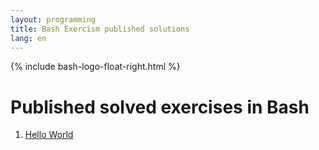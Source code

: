 ```yaml
---
layout: programming
title: Bash Exercism published solutions
lang: en
---
```

{% include bash-logo-float-right.html %}

# Published solved exercises in Bash

<div class="row">
<!-- First Column -->
<div class="col">
  <ol start="1">
    <li><a href="https://exercism.io/tracks/bash/exercises/hello-world/solutions/8dfee730db8c4b558cbfece6750d8fa1">Hello World</a></li>
  </ol>
</div>
<!-- Second Column -->
<div class="col">
  <ol start="7">
  </ol>

</div>
<!-- Third Column -->
<div class="col">
  <ol start="13">
  </ol>
</div>

</div>

